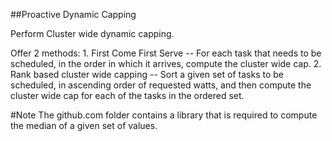 ##Proactive Dynamic Capping

Perform Cluster wide dynamic capping.

Offer 2 methods:
	1. First Come First Serve -- For each task that needs to be scheduled, in the order in which it arrives, compute the cluster wide cap.
	2. Rank based cluster wide capping -- Sort a given set of tasks to be scheduled, in ascending order of requested watts, and then compute the cluster wide cap for each of the tasks in the ordered set.

#Note
	The github.com folder contains a library that is required to compute the median of a given set of values.

